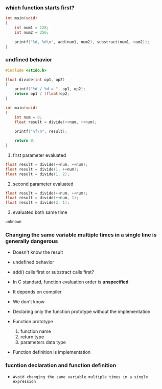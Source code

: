 ### which function starts first?
```c
int main(void)
{
    int num1 = 128;
    int num2 = 256;
    
    printf("%d, %d\n", add(num1, num2), substract(num1, num2));
}
```

### undfined behavior
```c
#include <stido.h>

float divide(int op1, op2)
{
    printf("%d / %d = ", op1, op2);
    return op1 / (float)op2;
}

int main(void)
{
    int num = 0;
    float result = divide(++num, ++num);
     
    printf("%f\n", result);

    return 0;
}
```

1. first parameter evaluated
```c
float result = divide(++num, ++num);
float result = divide(1, ++num);
float result = divide(1, 2);
```

2. second parameter evaluated
```c
float result = divide(++num, ++num);
float result = divide(++num, 1);
float result = divide(2, 1);
```

3. evaluated both same time
```c
unknown
```



### Changing the same variable multiple times in a single line is generally dangerous
- Doesn't know the result
- undefined behavior



- add() calls first or substract calls first?
- In C standard, function evaluation order is **unspecified**
- It depends on compiler
- We don't know


- Declaring only the function prototype without the implementation
- Function prototype
    1. function name
    2. return type
    3. parameters data type
- Function definition is implementation

### fucntion declaration and function definition
- `Avoid changing the same variable multiple times in a single expression`